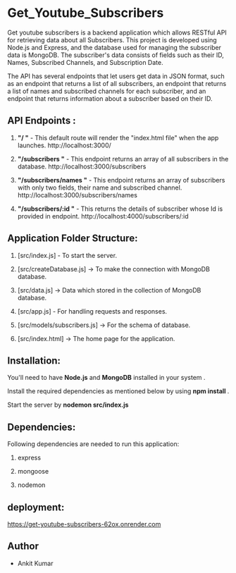 # Get_Youtube_Subscribers

Get youtube subscribers is a backend application which allows RESTful API for retrieving data about all Subscribers. This project is developed using Node.js and Express, and the database used for managing the subscriber data is MongoDB. The subscriber's data consists of fields such as their ID, Names, Subscribed Channels, and Subscription Date.

The API has several endpoints that let users get data in JSON format, such as an endpoint that returns a list of all subscribers, an endpoint that returns a list of names and subscribed channels for each subscriber, and an endpoint that returns information about a subscriber based on their ID.

## API Endpoints :

1. **"/ "** - This default route will render the "index.html file" when the app launches. http://localhost:3000/

2. **"/subscribers "** - This endpoint returns an array of all subscribers in the database. http://localhost:3000/subscribers

3. **"/subscribers/names "** - This endpoint returns an array of subscribers with only two fields, their name and subscribed channel. http://localhost:3000/subscribers/names

4. **"/subscribers/:id "** - This returns the details of subscriber whose Id is provided in endpoint. http://localhost:4000/subscribers/:id

## Application Folder Structure:

1. [src/index.js] - To start the server.

2. [src/createDatabase.js] -> To make the connection with MongoDB database.

3. [src/data.js] -> Data which stored in the collection of MongoDB database.

4. [src/app.js] - For handling requests and responses.

5. [src/models/subscribers.js] -> For the schema of database.
   
6. [src/index.html] -> The home page for the application.

## Installation:

You'll need to have **Node.js** and **MongoDB** installed in your system . 

Install the required dependencies as mentioned below by using **npm install <packageName>**.

Start the server by **nodemon src/index.js**

## Dependencies:
Following dependencies are needed to run this application: 

1. express

2. mongoose

3. nodemon

## deployment:

https://get-youtube-subscribers-62ox.onrender.com

## Author

- Ankit Kumar
